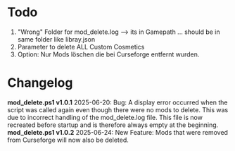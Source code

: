 # Todo
1. "Wrong" Folder for mod_delete.log --> its in Gamepath ... should be in same folder like libray.json
2. Parameter to delete ALL Custom Cosmetics
3. Option: Nur Mods löschen die bei Curseforge entfernt wurden.


# Changelog
**mod_delete.ps1 v1.0.1**
2025-06-20: Bug: A display error occurred when the script was called again even though there were no mods to delete. This was due to incorrect handling of the mod_delete.log file. This file is now recreated before startup and is therefore always empty at the beginning.
**mod_delete.ps1 v1.0.2**
2025-06-24: New Feature: Mods that were removed from Curseforge will now also be deleted.
